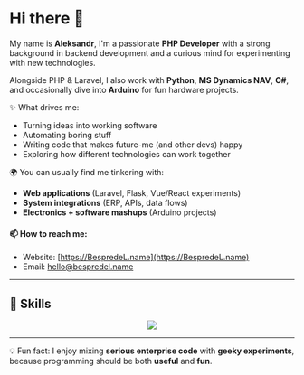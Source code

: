 # Hi there 👋  

My name is **Aleksandr**, I'm a passionate **PHP Developer** with a strong background in backend development and a curious mind for experimenting with new technologies.  

Alongside PHP & Laravel, I also work with **Python**, **MS Dynamics NAV**, **C#**, and occasionally dive into **Arduino** for fun hardware projects.  

✨ What drives me:  
- Turning ideas into working software  
- Automating boring stuff  
- Writing code that makes future-me (and other devs) happy  
- Exploring how different technologies can work together  

🌍 You can usually find me tinkering with:  
- **Web applications** (Laravel, Flask, Vue/React experiments)  
- **System integrations** (ERP, APIs, data flows)  
- **Electronics + software mashups** (Arduino projects)  

#### 📫 How to reach me:  
- Website: [https://BespredeL.name](https://BespredeL.name)<br>
- Email: [hello@bespredel.name](mailto:hello@bespredel.name)  

---

## 🚀 Skills
<p align="center">
  <a href="https://skillicons.dev">
    <img src="https://skillicons.dev/icons?i=php,laravel,mysql,sqlite,js,jquery,html,css,bootstrap,py,flask,cs,arduino,vite,regex,phpstorm&perline=8" />
  </a>
</p>

---

💡 Fun fact: I enjoy mixing **serious enterprise code** with **geeky experiments**, because programming should be both **useful** and **fun**.
